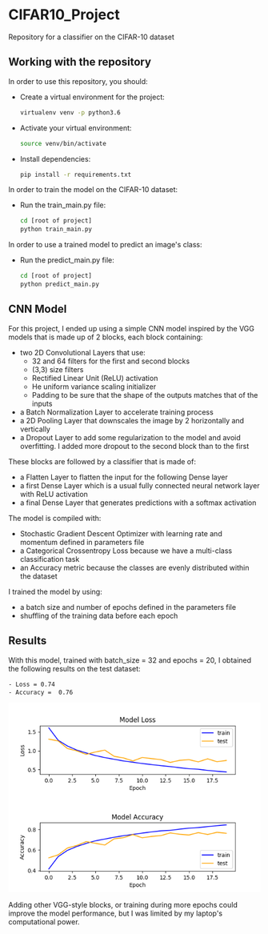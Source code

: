 # CIFAR10_Project
Repository for a classifier on the CIFAR-10 dataset

## Working with the repository

In order to use this repository, you should:

- Create a virtual environment for the project:
    ```bash
    virtualenv venv -p python3.6
    ```

- Activate your virtual environment:
    ```bash
    source venv/bin/activate
    ```

- Install dependencies:
    ```bash
    pip install -r requirements.txt
    ```

In order to train the model on the CIFAR-10 dataset:

- Run the train_main.py file:
    ```bash
    cd [root of project]
    python train_main.py
    ```

In order to use a trained model to predict an image's class:

- Run the predict_main.py file:
    ```bash
    cd [root of project]
    python predict_main.py
    ```

## CNN Model

For this project, I ended up using a simple CNN model inspired by the VGG models that is made up of 2 blocks, each block containing:
- two 2D Convolutional Layers that use:
    * 32 and 64 filters for the first and second blocks
    * (3,3) size filters
    * Rectified Linear Unit (ReLU) activation
    * He uniform variance scaling initializer
    * Padding to be sure that the shape of the outputs matches that of the inputs
- a Batch Normalization Layer to accelerate training process
- a 2D Pooling Layer that downscales the image by 2 horizontally and vertically
- a Dropout Layer to add some regularization to the model and avoid overfitting. I added more dropout to the second block than to the first

These blocks are followed by a classifier that is made of:
- a Flatten Layer to flatten the input for the following Dense layer
- a first Dense Layer which is a usual fully connected neural network layer with ReLU activation
- a final Dense Layer that generates predictions with a softmax activation

The model is compiled with:
- Stochastic Gradient Descent Optimizer with learning rate and momentum defined in parameters file
- a Categorical Crossentropy Loss because we have a multi-class classification task
- an Accuracy metric because the classes are evenly distributed within the dataset

I trained the model by using:
- a batch size and number of epochs defined in the parameters file
- shuffling of the training data before each epoch

## Results

With this model, trained with batch_size = 32 and epochs = 20, I obtained the following results on the test dataset:

    - Loss = 0.74
    - Accuracy =  0.76

![](outputs/2_blocks_20_epochs_plots.png "Learning Curves")

Adding other VGG-style blocks, or training during more epochs could improve the model performance, but I was limited by my laptop's computational power.